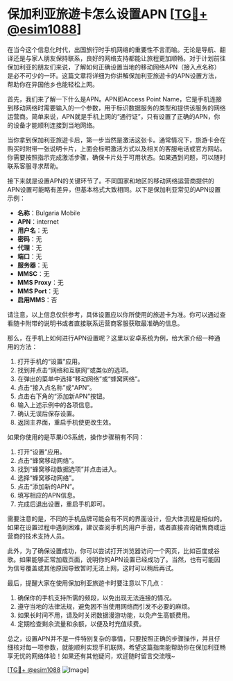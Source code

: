 # 保加利亚旅遊卡怎么设置APN [[TG💪+ @esim1088](https://t.me/s/esim1088)]

在当今这个信息化时代，出国旅行时手机网络的重要性不言而喻。无论是导航、翻译还是与家人朋友保持联系，良好的网络支持都能让旅程更加顺畅。对于计划前往保加利亚的朋友们来说，了解如何正确设置当地的移动网络APN（接入点名称）是必不可少的一环。这篇文章将详细为你讲解保加利亚旅遊卡的APN设置方法，帮助你在异国他乡也能轻松上网。

首先，我们来了解一下什么是APN。APN即Access Point Name，它是手机连接到移动网络时需要输入的一个参数，用于标识数据服务的类型和提供该服务的网络运营商。简单来说，APN就是手机上网的“通行证”，只有设置了正确的APN，你的设备才能顺利连接到当地网络。

当你拿到保加利亚旅遊卡后，第一步当然是激活这张卡。通常情况下，旅游卡会在购买时附带一张说明卡片，上面会标明激活方式以及相关的客服电话或官方网站。你需要按照指示完成激活步骤，确保卡片处于可用状态。如果遇到问题，可以随时联系客服寻求帮助。

接下来就是设置APN的关键环节了。不同国家和地区的移动网络运营商提供的APN设置可能略有差异，但基本格式大致相同。以下是保加利亚常见的APN设置示例：

- **名称**：Bulgaria Mobile
- **APN**：internet
- **用户名**：无
- **密码**：无
- **代理**：无
- **端口**：无
- **服务器**：无
- **MMSC**：无
- **MMS Proxy**：无
- **MMS Port**：无
- **启用MMS**：否

请注意，以上信息仅供参考，具体设置应以你所使用的旅遊卡为准。你可以通过查看随卡附带的说明书或者直接联系运营商客服获取最准确的信息。

那么，在手机上如何进行APN设置呢？这里以安卓系统为例，给大家介绍一种通用的方法：

1. 打开手机的“设置”应用。
2. 找到并点击“网络和互联网”或类似的选项。
3. 在弹出的菜单中选择“移动网络”或“蜂窝网络”。
4. 点击“接入点名称”或“APN”。
5. 点击右下角的“添加新APN”按钮。
6. 输入上述示例中的各项信息。
7. 确认无误后保存设置。
8. 返回主界面，重启手机使更改生效。

如果你使用的是苹果iOS系统，操作步骤稍有不同：

1. 打开“设置”应用。
2. 点击“蜂窝移动网络”。
3. 找到“蜂窝移动数据选项”并点击进入。
4. 选择“蜂窝移动网络”。
5. 点击“添加新的APN”。
6. 填写相应的APN信息。
7. 完成后退出设置，重启手机即可。

需要注意的是，不同的手机品牌可能会有不同的界面设计，但大体流程是相似的。如果在设置过程中遇到困难，建议查阅手机的用户手册，或者直接咨询销售商或运营商的技术支持人员。

此外，为了确保设置成功，你可以尝试打开浏览器访问一个网页，比如百度或谷歌。如果能够正常加载页面，说明你的APN设置已经成功了。当然，也有可能因为信号覆盖或其他原因导致暂时无法上网，这时可以稍后再试。

最后，提醒大家在使用保加利亚旅遊卡时要注意以下几点：

1. 确保你的手机支持所需的频段，以免出现无法连接的情况。
2. 遵守当地的法律法规，避免因不当使用网络而引发不必要的麻烦。
3. 如果长时间不用，请及时关闭数据漫游功能，以免产生高额费用。
4. 定期检查剩余流量和余额，以便及时充值续费。

总之，设置APN并不是一件特别复杂的事情，只要按照正确的步骤操作，并且仔细核对每一项参数，就能顺利实现手机联网。希望这篇指南能帮助你在保加利亚畅享无忧的网络体验！如果还有其他疑问，欢迎随时留言交流哦~

[[TG💪+ @esim1088](https://t.me/s/esim1088) ![Image](https://i.postimg.cc/4NQfJmqS/Snipaste-2025-05-13-00-14-12.png)]